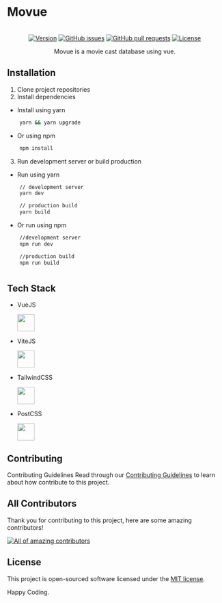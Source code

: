 # Movue

<p align="center">
<br>
    <a href="https://img.shields.io/github/package-json/v/infinitedim/movue"><img src="https://img.shields.io/github/package-json/v/infinitedim/movue" alt="Version"></a>
    <a href="https://github.com/infinitedim/movue/issues"><img src="https://img.shields.io/github/issues/infinitedim/movue" alt="GitHub issues"></a>
    <a href="https://github.com/infinitedim/movue/pulls"><img alt="GitHub pull requests" src="https://img.shields.io/github/issues-pr/infinitedim/movue"></a>
    <a href="https://github.com/infinitedim/12-TKJ_1/blob/main/LICENSE"><img src="https://img.shields.io/github/license/infinitedim/movue" alt="License"></a>
</p>
<p align="center">
Movue is a movie cast database using vue.
</p>

## Installation

1. Clone project repositories
2. Install dependencies

- Install using yarn

```bash
    yarn && yarn upgrade
```

- Or using npm

```bash
    npm install
```

3. Run development server or build production

- Run using yarn

```bash
    // development server
    yarn dev

    // production build
    yarn build
```

- Or run using npm

```bash
    //development server
    npm run dev

    //production build
    npm run build

```

#

## Tech Stack

- <p>VueJS</p> <img src="https://cdn.worldvectorlogo.com/logos/vue-js-1.svg" width="40px">

- <p>ViteJS</p><img src="https://cdn.worldvectorlogo.com/logos/vitejs.svg" width="40px">

- <p>TailwindCSS</p> <img src="https://cdn.worldvectorlogo.com/logos/tailwindcss.svg" width="40px">

- <p>PostCSS</p> <img src="https://cdn.worldvectorlogo.com/logos/postcss.svg" width="40px">

## Contributing

Contributing Guidelines
Read through our <a href="https://github.com/infinitedim/movue/blob/main/CONTRIBUTING.md">Contributing Guidelines</a> to learn about how contribute to this project.

## All Contributors

Thank you for contributing to this project, here are some amazing contributors!

<a href="https://github.com/infinitedim/movue/graphs/contributors"><img src="https://contrib.rocks/image?repo=infinitedim/movue" alt="All of amazing contributors"></a>

## License

This project is open-sourced software licensed under the [MIT license](https://opensource.org/licenses/MIT).

Happy Coding.
